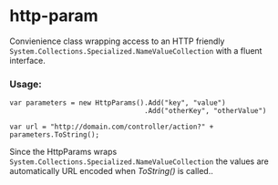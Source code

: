 http-param
==========

Convienience class wrapping access to an HTTP friendly `System.Collections.Specialized.NameValueCollection` with a fluent interface.

### Usage:

    var parameters = new HttpParams().Add("key", "value")
                                     .Add("otherKey", "otherValue")

	var url = "http://domain.com/controller/action?" + parameters.ToString();

Since the HttpParams wraps `System.Collections.Specialized.NameValueCollection` the values are automatically URL encoded when _ToString()_ is called..